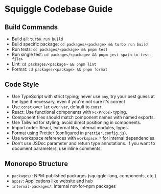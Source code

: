 # Squiggle Codebase Guide

## Build Commands

- Build all: `turbo run build`
- Build specific package: `cd packages/<package> && turbo run build`
- Run tests: `cd packages/<package> && pnpm test`
- Run single test: `cd packages/<package> && pnpm jest <path-to-test-file>`
- Lint: `cd packages/<package> && pnpm lint`
- Format: `cd packages/<package> && pnpm format`

## Code Style

- Use TypeScript with strict typing; never use `any`, try your best guess at the type if necessary, even if you're not sure it's correct
- Use `const` over `let` over `var`, default to `const`.
- React: Use functional components with `FC<Props>` typing.
- Component files should match component names with named exports.
- Use Tailwind for styling; avoid direct positioning in components.
- Import order: React, external libs, internal modules, types.
- Format using Prettier (configured in `prettier.config.js`).
- Use workspace references with `workspace:*` for internal dependencies.
- Don't use JSDoc parameter and return type annotations. If you want to document parameters, use inline comments.

## Monorepo Structure

- `packages/`: NPM-published packages (squiggle-lang, components, etc.)
- `apps/`: Applications like website and hub
- `internal-packages/`: Internal not-for-npm packages
